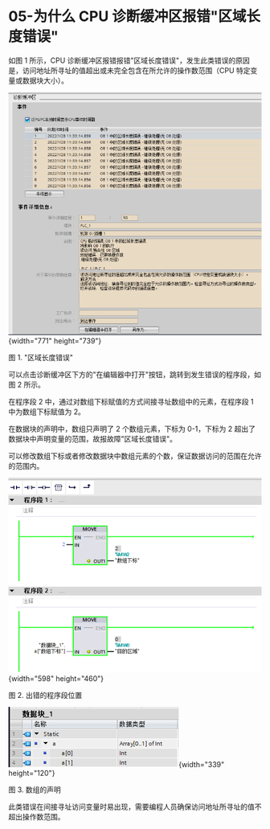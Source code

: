 # 05-为什么 CPU 诊断缓冲区报错"区域长度错误"

如图 1 所示，CPU
诊断缓冲区报错报错"区域长度错误"，发生此类错误的原因是，访问地址所寻址的值超出或未完全包含在所允许的操作数范围（CPU
特定变量或数据块大小）。

![](images/5-01.png){width="771" height="739"}

图 1. "区域长度错误"

可以点击诊断缓冲区下方的"在编辑器中打开"按钮，跳转到发生错误的程序段，如图
2 所示。

在程序段 2 中，通过对数组下标赋值的方式间接寻址数组中的元素，在程序段 1
中为数组下标赋值为 2。

在数据块的声明中，数组只声明了 2 个数组元素，下标为 0-1，下标为 2
超出了数据块中声明变量的范围，故报故障"区域长度错误"。

可以修改数组下标或者修改数据块中数组元素的个数，保证数据访问的范围在允许的范围内。

![](images/5-02.png){width="598" height="460"}

图 2. 出错的程序段位置

![](images/5-03.png){width="339" height="120"}

图 3. 数组的声明

此类错误在间接寻址访问变量时易出现，需要编程人员确保访问地址所寻址的值不超出操作数范围。
